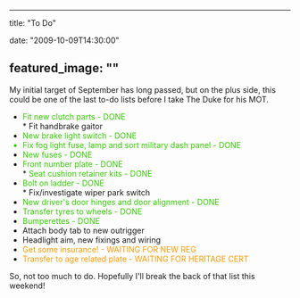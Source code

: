 
---
title: "To Do"

date: "2009-10-09T14:30:00"

featured_image: ""
---


My initial target of September has long passed, but on the plus side, this could be one of the last to-do lists before I take The Duke for his MOT.
<ul><li><span style="color: rgb(51, 204, 0);">Fit new clutch parts</span> <span style="color: rgb(51, 204, 0);">- DONE</span>
</li>* Fit handbrake gaitor
<li><span style="color: rgb(51, 204, 0);">New brake light switch - DONE</span>
</li><li style="color: rgb(51, 204, 0);">Fix fog light fuse, lamp and sort military dash panel - DONE
</li><li><span style="color: rgb(51, 204, 0);">New fuses - DONE</span>
</li><li><span style="color: rgb(51, 204, 0);">Front number plate - DONE</span>
</li>* <span style="color: rgb(51, 204, 0);">Seat cushion retainer kits - DONE</span>
<li><span style="color: rgb(51, 204, 0);">Bolt on ladder - DONE</span>
</li>* Fix/investigate wiper park switch
<li><span style="color: rgb(51, 204, 0);">New driver's door hinges and door alignment - DONE</span>
</li><li><span style="color: rgb(51, 204, 0);">Transfer tyres to wheels - DONE</span>
</li><li><span style="color: rgb(51, 204, 0);">Bumperettes - DONE</span>
</li><li>Attach body tab to new outrigger
</li><li>Headlight aim, new fixings and wiring
</li><li><span style="color: rgb(255, 153, 0);">Get some insurance! - WAITING FOR NEW REG</span>
</li><li><span style="color: rgb(255, 153, 0);">Transfer to age related plate - WAITING FOR HERITAGE CERT</span>
</li></ul>So, not too much to do.  Hopefully I'll break the back of that list this weekend!